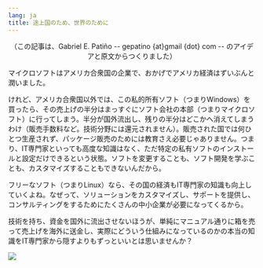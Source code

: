 ```yaml
---
lang: ja
title: 途上国のため、世界のために
---
```


<center>（この記事は、Gabriel E. Patiño -- gepatino {at}gmail {dot} com -- 
のアイデアと原文からつくりました）</center>

マイクロソフトはアメリカ合衆国の企業で、おかげでアメリカ経済はずいぶんと潤いました。

けれど、アメリカ合衆国以外では、この私的所有ソフト（つまりWindows）を買ったら、その売上げの半分はまっすぐにソフト会社の本部（つまりマイクロソフト）に行ってしまう。半分が国外流出し、残りの半分はどこかへ消えてしまうわけ（販売手数料など。技術分野には還元されません）。販売された国では何ひとつ生産されず、パッケージ販売のためには教育さえ必要じゃありません。つまり、IT専門家といっても高度な知識はなく、ただ特定の私有ソフトのインストールと設定だけできるという状態。ソフトを変更することも、ソフト開発を学ぶことも、カスタマイズすることもできないんだから。

フリーなソフト（つまりLinux）なら、その国の経済もIT専門家の知識も向上していくよね。なぜって、ソリューションをカスタマイズし、サポートを提供し、コンサルティングをするためにたくさんの中小企業が必要になってくるから。

技術を持ち、資金を国外に流出させないほうが、単純にマニュアル通りに箱を売って売上げを海外に送金し、実際にどういう仕組みになっているのかの本当の知識をIT専門家から隠すよりもずっといいとは思いませんか？

<img src="Images/earth.png" />





